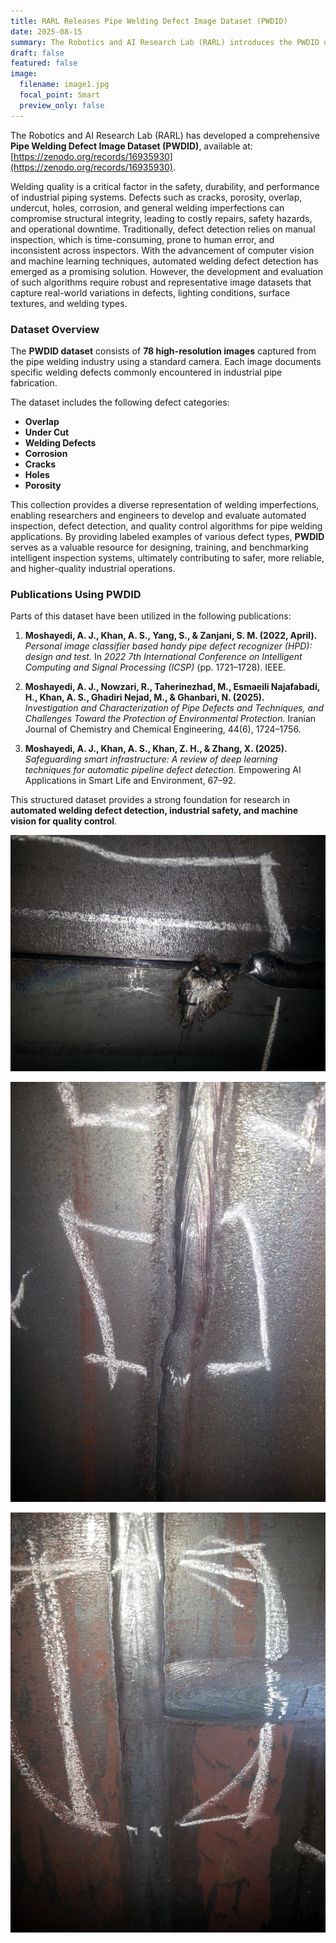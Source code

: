 ```yaml
---
title: RARL Releases Pipe Welding Defect Image Dataset (PWDID)
date: 2025-08-15
summary: The Robotics and AI Research Lab (RARL) introduces the PWDID dataset, a high-resolution image collection of pipe welding defects for automated inspection and defect detection research, now publicly available on Zenodo.
draft: false
featured: false
image:
  filename: image1.jpg
  focal_point: Smart
  preview_only: false
---
```


The Robotics and AI Research Lab (RARL) has developed a comprehensive **Pipe Welding Defect Image Dataset (PWDID)**, available at: [https://zenodo.org/records/16935930](https://zenodo.org/records/16935930).  

Welding quality is a critical factor in the safety, durability, and performance of industrial piping systems. Defects such as cracks, porosity, overlap, undercut, holes, corrosion, and general welding imperfections can compromise structural integrity, leading to costly repairs, safety hazards, and operational downtime. Traditionally, defect detection relies on manual inspection, which is time-consuming, prone to human error, and inconsistent across inspectors. With the advancement of computer vision and machine learning techniques, automated welding defect detection has emerged as a promising solution. However, the development and evaluation of such algorithms require robust and representative image datasets that capture real-world variations in defects, lighting conditions, surface textures, and welding types.  

### Dataset Overview  
The **PWDID dataset** consists of **78 high-resolution images** captured from the pipe welding industry using a standard camera. Each image documents specific welding defects commonly encountered in industrial pipe fabrication.  

The dataset includes the following defect categories:  
- **Overlap**  
- **Under Cut**  
- **Welding Defects**  
- **Corrosion**  
- **Cracks**  
- **Holes**  
- **Porosity**  

This collection provides a diverse representation of welding imperfections, enabling researchers and engineers to develop and evaluate automated inspection, defect detection, and quality control algorithms for pipe welding applications. By providing labeled examples of various defect types, **PWDID** serves as a valuable resource for designing, training, and benchmarking intelligent inspection systems, ultimately contributing to safer, more reliable, and higher-quality industrial operations.  

### Publications Using PWDID  
Parts of this dataset have been utilized in the following publications:  

1. **Moshayedi, A. J., Khan, A. S., Yang, S., & Zanjani, S. M. (2022, April).**  
*Personal image classifier based handy pipe defect recognizer (HPD): design and test.* In *2022 7th International Conference on Intelligent Computing and Signal Processing (ICSP)* (pp. 1721–1728). IEEE.  

2. **Moshayedi, A. J., Nowzari, R., Taherinezhad, M., Esmaeili Najafabadi, H., Khan, A. S., Ghadiri Nejad, M., & Ghanbari, N. (2025).**  
*Investigation and Characterization of Pipe Defects and Techniques, and Challenges Toward the Protection of Environmental Protection.* Iranian Journal of Chemistry and Chemical Engineering, 44(6), 1724–1756.  

3. **Moshayedi, A. J., Khan, A. S., Khan, Z. H., & Zhang, X. (2025).**  
*Safeguarding smart infrastructure: A review of deep learning techniques for automatic pipeline defect detection.* Empowering AI Applications in Smart Life and Environment, 67–92.  

This structured dataset provides a strong foundation for research in **automated welding defect detection, industrial safety, and machine vision for quality control**.  

![](image1.jpg)  

![](image2.jpg)  

![](image3.jpg)  

